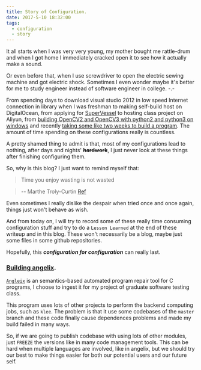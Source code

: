 ```yaml
---
title: Story of Configuration.
date: 2017-5-10 18:32:00
tags: 
  - configuration
  - story
---
```


It all starts when I was very very young, my mother bought me rattle-drum and when I got home I immediately cracked open it to see how it actually make a sound. 
<!-- more -->
Or even before that, when I use screwdriver to open the electric sewing machine and got electric shock. Sometimes I even wonder maybe it's better for me to study engineer instead of software engineer in college. -.-

From spending days to download visual studio 2012 in low speed Internet connection in library when I was freshman to making self-build host on DigitalOcean, from applying for [SuperVessel](https://ptopenlab.com/cloudlabconsole/#/) to hosting class project on Aliyun, from [building OpenCV2 and OpenCV3 with python2 and python3 on windows](https://miaodx.github.io/2017/02/26/blogs/opencv/How_to_install_opencv_in_WINDOWS/) and recently [taking some like two weeks to build a program](https://github.com/MiaoDX/hand_in_homework/blob/master/Software_Testing/angelix.md). The amount of time spending on these configurations really is countless.

A pretty shamed thing to admit is that, most of my configurations lead to nothing, after days and nights' **~~hardwork~~**, I just never look at these things after finishing configuring them.

So, why is this blog? I just want to remind myself that:

>Time you enjoy wasting is not wasted

>--  Marthe Troly-Curtin [Ref](http://quoteinvestigator.com/2010/06/11/time-you-enjoy/)

Even sometimes I really dislike the despair when tried once and once again, things just won't behave as wish.

And from today on, I will try to record some of these really time consuming configuration stuff and try to do a `Lesson Learned` at the end of these writeup and in this blog. These won't necessarily be a blog, maybe just some files in some github repositories.


Hopefully, this ***configuration for configuration*** can really last.


### [Building angelix](https://github.com/MiaoDX/hand_in_homework/blob/master/Software_Testing/angelix.md). 

[`Angleix`](https://github.com/mechtaev/angelix) is an semantics-based automated program repair tool for C programs, I choose to ingest it for my project of graduate software testing class.

This program uses lots of other projects to perform the backend computing jobs, such as `klee`. The problem is that it use some codebases of the `master` branch and these code finally cause dependences problems and made my build failed in many ways.

So, if we are going to publish codebase with using lots of other modules, just `FREEZE` the versions like in many code management tools. This can be hard when multiple languages are involved, like in angelix, but we should try our best to make things easier for both our potential users and our future self.

